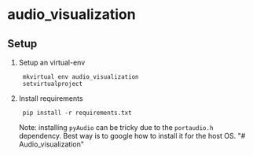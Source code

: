 # audio_visualization 

## Setup 
1. Setup an virtual-env  

        mkvirtual env audio_visualization
        setvirtualproject
        
2. Install requirements

        pip install -r requirements.txt

    Note: installing `pyAudio` can be tricky due to the `portaudio.h`
    dependency. Best way is to google how to install it for the host
    OS.
"# Audio_visualization" 
